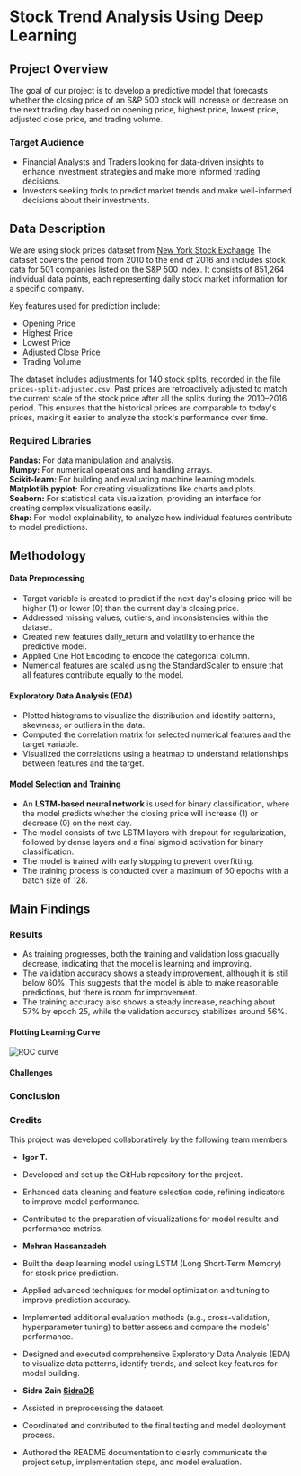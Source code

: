 # Stock Trend Analysis Using Deep Learning

## Project Overview

The goal of our project is to develop a predictive model that forecasts whether the closing price of an S&P 500 stock will increase or decrease on the next trading day based on opening price, highest price, lowest price, adjusted close price, and trading volume.

### Target Audience

- Financial Analysts and Traders looking for data-driven insights to enhance investment strategies and make more informed trading decisions.
- Investors seeking tools to predict market trends and make well-informed decisions about their investments.

## Data Description

We are using stock prices dataset from [New York Stock Exchange](https://www.kaggle.com/datasets/dgawlik/nyse?resource=download&select=prices-split-adjusted.csv)
The dataset covers the period from 2010 to the end of 2016 and includes stock data for 501 companies listed on the S&P 500 index. It consists of 851,264 individual data points, each representing daily stock market information for a specific company.

Key features used for prediction include:

- Opening Price
- Highest Price
- Lowest Price
- Adjusted Close Price
- Trading Volume

The dataset includes adjustments for 140 stock splits, recorded in the file `prices-split-adjusted.csv`. Past prices are retroactively adjusted to match the current scale of the stock price after all the splits during the 2010–2016 period. This ensures that the historical prices are comparable to today's prices, making it easier to analyze the stock's performance over time.

### Required Libraries

**Pandas:** For data manipulation and analysis.  
**Numpy:** For numerical operations and handling arrays.  
**Scikit-learn:** For building and evaluating machine learning models.   
**Matplotlib.pyplot:** For creating visualizations like charts and plots.    
**Seaborn:** For statistical data visualization, providing an interface for creating complex visualizations easily.     
**Shap:** For model explainability, to analyze how individual features contribute to model predictions.     

## Methodology

#### Data Preprocessing

- Target variable is created to predict if the next day's closing price will be higher (1) or lower (0) than the current day's closing price.
- Addressed missing values, outliers, and inconsistencies within the dataset.
- Created new features daily_return and volatility to enhance the predictive model.
- Applied One Hot Encoding to encode the categorical column.
- Numerical features are scaled using the StandardScaler to ensure that all features contribute equally to the model.

#### Exploratory Data Analysis (EDA)

- Plotted histograms to visualize the distribution and identify patterns, skewness, or outliers in the data.
- Computed the correlation matrix for selected numerical features and the target variable.
- Visualized the correlations using a heatmap to understand relationships between features and the target.

#### Model Selection and Training

- An **LSTM-based neural network** is used for binary classification, where the model predicts whether the closing price will increase (1) or decrease (0) on the next day.
- The model consists of two LSTM layers with dropout for regularization, followed by dense layers and a final sigmoid activation for binary classification.
- The model is trained with early stopping to prevent overfitting. 
- The training process is conducted over a maximum of 50 epochs with a batch size of 128.

## Main Findings

### Results

- As training progresses, both the training and validation loss gradually decrease, indicating that the model is learning and improving.
- The validation accuracy shows a steady improvement, although it is still below 60%. This suggests that the model is able to make reasonable predictions, but there is room for improvement.
- The training accuracy also shows a steady increase, reaching about 57% by epoch 25, while the validation accuracy stabilizes around 56%.

#### Plotting Learning Curve

![ROC curve](https://github.com/user-attachments/assets/11ef17f3-d664-40bd-b47f-292043d3c596)

#### Challenges

### Conclusion

### Credits
This project was developed collaboratively by the following team members:

- **Igor T.**

- Developed and set up the GitHub repository for the project.
- Enhanced data cleaning and feature selection code, refining indicators to improve model performance.
- Contributed to the preparation of visualizations for model results and performance metrics.

- **Mehran Hassanzadeh**

- Built the deep learning model using LSTM (Long Short-Term Memory) for stock price prediction.
- Applied advanced techniques for model optimization and tuning to improve prediction accuracy.
- Implemented additional evaluation methods (e.g., cross-validation, hyperparameter tuning) to better assess and compare the models' performance.
- Designed and executed comprehensive Exploratory Data Analysis (EDA) to visualize data patterns, identify trends, and select key features for model building.

- **Sidra Zain [SidraOB](https://github.com/SidraOB)**

- Assisted in preprocessing the dataset.
- Coordinated and contributed to the final testing and model deployment process.
- Authored the README documentation to clearly communicate the project setup, implementation steps, and model evaluation.
